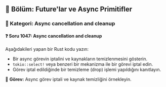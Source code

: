 ## 📘 Bölüm: Future'lar ve Async Primitifler
### 🔹 Kategori: Async cancellation and cleanup
#### ❓ Soru 1047: Async cancellation and cleanup

Aşağıdakileri yapan bir Rust kodu yazın:

- Bir async görevin iptalini ve kaynakların temizlenmesini gösterin.
- `tokio::select!` veya benzeri bir mekanizma ile bir görevi iptal edin.
- Görev iptal edildiğinde bir temizleme (drop) işlemi yapıldığını kanıtlayın.

🔧 **Görev:** Async görev iptali ve kaynak temizliğini örnekleyin.
